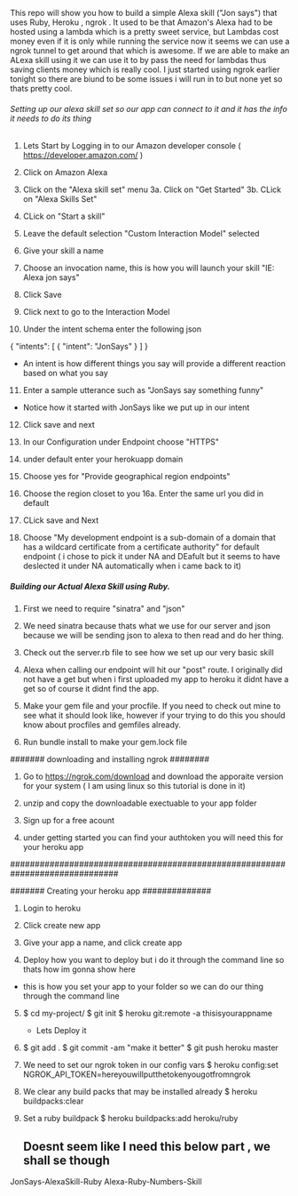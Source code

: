 This repo will show you how to build a simple Alexa skill ("Jon says") that uses Ruby, Heroku , ngrok . It used to be that Amazon's Alexa had to be hosted using a lambda which is a pretty sweet service, but Lambdas cost money even if it is only while running the service now it seems we can use a ngrok tunnel to get around that which is awesome. If we are able to make an ALexa skill using it we can use it to by pass the need for lambdas thus saving clients money which is really cool. I just started using ngrok earlier tonight so there are biund to be some issues i will run in to but none yet so thats pretty cool.

 ###### Setting up our alexa skill set so our app can connect to it and it has the info it needs to do its thing  #####

1. Lets Start by Logging in to our Amazon developer console ( https://developer.amazon.com/  ) 

2. Click on Amazon Alexa

3. Click on the "Alexa skill set" menu 
 3a. Click on "Get Started" 
 3b. CLick on "Alexa Skills Set"
 
4. CLick on "Start a skill"

5. Leave the default selection "Custom Interaction Model" selected

6. Give your skill a name 

7. Choose an invocation name, this is how you will launch your skill "IE: Alexa jon says"

8. Click Save

9. Click next to go to the Interaction Model

10. Under the intent schema enter the following json 

   {
  "intents": [
    {
      "intent": "JonSays"
    }
  ]
}

* An intent is how different things you say will provide a different reaction based on what you say

11. Enter a sample utterance such as "JonSays say something funny" 
   * Notice how it started with JonSays like we put up in our intent
   
12.  Click save and next

13. In our Configuration under Endpoint choose "HTTPS"

14. under default enter your herokuapp domain 

15. Choose yes for "Provide geographical region endpoints"

16. Choose the region closet to you 
 16a. Enter the same url you did in default 

17. CLick save and Next

18. Choose "My development endpoint is a sub-domain of a domain that has a wildcard certificate from a certificate authority" for default endpoint ( i chose to pick it under NA and DEafult but it seems to have deslected it under NA automatically when i came back to it)

##### Building our Actual Alexa Skill using Ruby. ######


1. First we need to require "sinatra" and "json"

2. We need sinatra because thats what we use for our server and json because we will be sending json to alexa to then read and do her thing.

3. Check out the server.rb file to see how we set up our very basic skill

4. Alexa when calling our endpoint will hit our "post" route. I originally did not have a get but when i first uploaded my app to heroku it didnt have a get so of course it didnt find the app.

5. Make your gem file and your procfile. If you need to check out mine to see what it should look like, however if your trying to do this you should know about procfiles and gemfiles already. 

6. Run bundle install to make your gem.lock file


####### downloading and installing ngrok ########


1. Go to https://ngrok.com/download and download the apporaite version for your system ( I am using linux so this tutorial is done in it)

2. unzip and copy the downloadable exectuable to your app folder

3. Sign up for a free acount 

4. under getting started you can find your authtoken you will need this for your heroku app

##############################################################################

####### Creating your heroku app ##############

1. Login to heroku 

2. Click create new app 

3. Give your app a name, and click create app

4. Deploy how you want to deploy but i do it through the command line so thats how im gonna show here

 * this is how you set your app to your folder so we can do our thing through the command line
 
5. $ cd my-project/
   $ git init
   $ heroku git:remote -a thisisyourappname
   
   
   * Lets Deploy it 
   
6. $ git add .
   $ git commit -am "make it better"
   $ git push heroku master
   
7. We need to set our ngrok token in our config vars 
     $ heroku config:set NGROK_API_TOKEN=hereyouwillputthetokenyougotfromngrok

8. We clear any build packs that may be installed already 
    $ heroku buildpacks:clear
    
9. Set a ruby buildpack 
   $ heroku buildpacks:add heroku/ruby
   
   ## Doesnt seem like I need this below part , we shall se though ##
<!--

10. Set SSH Enabled to true 
   $ heroku config:set SSH_ENABLED="true"
   
11. redeploy your app 

12. add the ssh build pack 
   $ heroku buildpacks:set https://github.com/jkutner/heroku-buildpack-ssh.git
-->
   

JonSays-AlexaSkill-Ruby
Alexa-Ruby-Numbers-Skill

